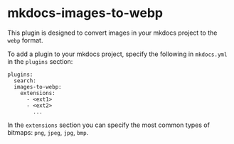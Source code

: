 # mkdocs-images-to-webp

This plugin is designed to convert images in your mkdocs project to the `webp` format.

To add a plugin to your mkdocs project, specify the following in `mkdocs.yml` in the `plugins` section:

```
plugins:
  search:
  images-to-webp:
    extensions:
      - <ext1>
      - <ext2>
        ...
```

In the `extensions` section you can specify the most common types of bitmaps: `png`, `jpeg`, `jpg`, `bmp`.
